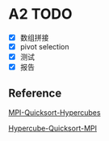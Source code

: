 # A2 TODO

- [x] 数组拼接
- [x] pivot selection
- [x] 测试
- [x] 报告

## Reference

[MPI-Quicksort-Hypercubes](https://github.com/Minokis/MPI-Quicksort-Hypercubes)

[Hypercube-Quicksort-MPI](https://github.com/utahwithak/Hypercube-Quicksort-MPI/blob/master/QuickSort/main.c)


